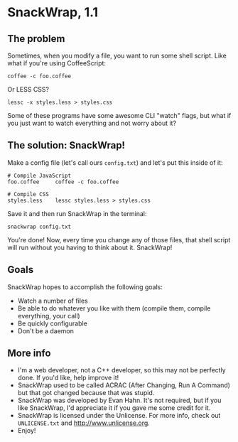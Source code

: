 SnackWrap, 1.1
==============

The problem
-----------

Sometimes, when you modify a file, you want to run some shell script. Like what
if you're using CoffeeScript:

    coffee -c foo.coffee

Or LESS CSS?

    lessc -x styles.less > styles.css

Some of these programs have some awesome CLI "watch" flags, but what if you just
want to watch everything and not worry about it?

The solution: SnackWrap!
------------------------

Make a config file (let's call ours `config.txt`) and let's put this inside of
it:

    # Compile JavaScript
    foo.coffee     coffee -c foo.coffee

    # Compile CSS
    styles.less    lessc styles.less > styles.css

Save it and then run SnackWrap in the terminal:

    snackwrap config.txt

You're done! Now, every time you change any of those files, that shell script
will run without you having to think about it. SnackWrap!

Goals
-----

SnackWrap hopes to accomplish the following goals:

* Watch a number of files
* Be able to do whatever you like with them (compile them, compile everything,
  your call)
* Be quickly configurable
* Don't be a daemon

More info
---------

* I'm a web developer, not a C++ developer, so this may not be perfectly done.
  If you'd like, help improve it!
* SnackWrap used to be called ACRAC (After Changing, Run A Command) but that
  got changed because that was stupid.
* SnackWrap was developed by Evan Hahn. It's not required, but if you like
  SnackWrap, I'd appreciate it if you gave me some credit for it.
* SnackWrap is licensed under the Unlicense. For more info, check out
  `UNLICENSE.txt` and <http://www.unlicense.org>.
* Enjoy!
